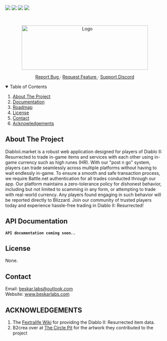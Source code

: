 <!-- PROJECT SHIELDS -->
<!--
*** I'm using markdown "reference style" links for readability.
*** Reference links are enclosed in brackets [ ] instead of parentheses ( ).
*** See the bottom of this document for the declaration of the reference variables
*** for contributors-url, forks-url, etc. This is an optional, concise syntax you may use.
*** https://www.markdownguide.org/basic-syntax/#reference-style-links
-->
![][version-shield]
![][contributors-shield]
![][issues-shield]
![][keywords-shield]



<!-- PROJECT LOGO -->
<br />
<p align="center">
  <a href="#">
    <img src="https://github.com/ALCHElVlY/diabloii-market/blob/main/.github/assets/images/D2R-Market-Logo-03.png"
         alt="Logo" width="400" height="140">
  </a>

  <p align="center">
    <a href="https://github.com/ALCHElVlY/diablo-market-public/issues/new?assignees=&labels=&template=bug_report.md&title=" target="_blank">
      Report Bug
    </a>
    ·
    <a href="https://github.com/ALCHElVlY/diabloii-market/issues/new?assignees=ALCHElVlY&labels=enhancement&template=feature_request.md&title=%5BFeature+Request%5D%3A+%3Cinsert+title%3E" target="_blank">
      Request Feature
    </a>
    ·
    <a href="https://discord.gg/sgwegN4WsT">Support Discord</a>
  </p>
</p>

<!-- TABLE OF CONTENTS -->
<details open="open">
  <summary>Table of Contents</summary>
  <ol>
    <li>
      <a href="#about-the-project">About The Project</a>
    </li>
    <li><a href="#docs">Documentation</a></li>
    <li><a href="#roadmap">Roadmap</a></li>
    <li><a href="#license">License</a></li>
    <li><a href="#contact">Contact</a></li>
    <li><a href="#acknowledgements">Acknowledgements</a></li>
  </ol>
</details>

<!-- ABOUT THE PROJECT -->
## About The Project <a name="about-the-project"></a>

<!-- [![Product Name Screen Shot][product-screenshot]](https://example.com) -->

<p>
   Diabloii.market is a robust web application designed for players of Diablo II: Resurrected to trade in-game items and services with each other using in-game currency such as high runes (HR). With our "post n go" system, players can trade seamlessly across multiple platforms without having to wait endlessly in-game. To ensure a smooth and safe transaction process, we require Battle.net authentication for all trades conducted through our app. Our platform maintains a zero-tolerance policy for dishonest behavior, including but not limited to scamming in any form, or attempting to trade with real-world currency. Any players found engaging in such behavior will be reported directly to Blizzard. Join our community of trusted players today and experience hassle-free trading in Diablo II: Resurrected!
</p>


<!-- API Documentation -->
## API Documentation <a name="docs"></a>

<code>__API documentation coming soon..__</code>


<!-- LICENSE -->
## License <a name="license"></a>

None.

<!-- CONTACT -->
## Contact <a name="contact"></a>

Email: beskar.labs@outlook.com<br>
Website: www.beskarlabs.com<br>

<!-- ACKNOWLEDGEMENTS -->
## ACKNOWLEDGEMENTS <a name="acknowledgements"></a>

<ol>
  <li>
    The <a href='https://diablo2.wiki.fextralife.com' target='_blank'>Fextralife Wiki</a> for providing the Diablo II: Resurrected item data.
  </li>
  <li>
    B2crea over at <a href='http://www.thecirclepit.com/' target='_blank'>The Circle Pit</a> for the artwork they contributed to the project
  </li>
</ol>

<!-- MARKDOWN LINKS & IMAGES -->
<!-- https://www.markdownguide.org/basic-syntax/#reference-style-links -->
[readme-url]: https://github.com/ALCHElVlY/d2r-market#readme
[version-shield]: https://img.shields.io/github/manifest-json/version/ALCHElVlY/diabloii-market/master?color=blue&style=for-the-badge
[issues-shield]: https://img.shields.io/github/issues/ALCHElVlY/diabloii-market?color=blue&style=for-the-badge
[contributors-shield]: https://img.shields.io/github/manifest-json/contributors/ALCHElVlY/diabloii-market/master?color=blue&style=for-the-badge&label=contributors
[keywords-shield]: https://img.shields.io/github/manifest-json/keywords/ALCHElVlY/diabloii-market/master?style=for-the-badge&label=keywords
